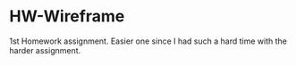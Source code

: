 # HW-Wireframe
1st Homework assignment. Easier one since I had such a hard time with the harder assignment.

